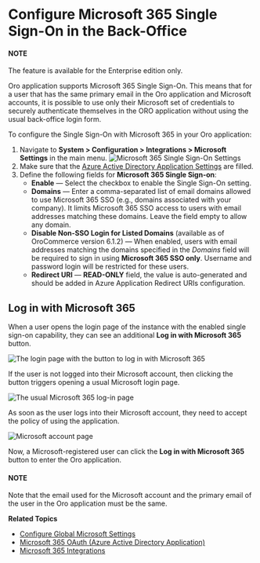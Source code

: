 <a id="user-guide-integrations-microsoft-single-sign-on"></a>

# Configure Microsoft 365 Single Sign-On in the Back-Office

#### NOTE
The feature is available for the Enterprise edition only.

Oro application supports Microsoft 365 Single Sign-On. This means that for a user that has the same primary email
in the Oro application and Microsoft accounts, it is possible to use only their Microsoft set of credentials to
securely authenticate themselves in the ORO application without using the usual back-office login form.

To configure the Single Sign-On with Microsoft 365 in your Oro application:

1. Navigate to **System > Configuration > Integrations > Microsoft Settings** in the main menu.
   ![Microsoft 365 Single Sign-On Settings](user/img/system/config_system/microsoft-single-sign-on.png)
2. Make sure that the [Azure Active Directory Application Settings](microsoft-oauth-azure.md#user-guide-integrations-azure-oauth) are filled.
3. Define the following fields for **Microsoft 365 Single Sign-on**:
   * **Enable** — Select the checkbox to enable the Single Sign-On setting.
   * **Domains** — Enter a comma-separated list of email domains allowed to use Microsoft 365 SSO (e.g., domains associated with your company). It limits Microsoft 365 SSO access to users with email addresses matching these domains. Leave the field empty to allow any domain.
   * **Disable Non-SSO Login for Listed Domains** (available as of OroCommerce version 6.1.2) — When enabled, users with email addresses matching the domains specified in the *Domains* field will be required to sign in using **Microsoft 365 SSO only**. Username and password login will be restricted for these users.
   * **Redirect URI** — **READ-ONLY** field, the value is auto-generated and should be added in Azure Application Redirect URIs configuration.

## Log in with Microsoft 365

When a user opens the login page of the instance with the enabled single sign-on capability, they can see an additional **Log in with Microsoft 365** button.

![The login page with the button to log in with Microsoft 365](user/img/microsoft/log_in_with_microsoft_365.jpg)

If the user is not logged into their Microsoft account, then clicking the button triggers opening a usual Microsoft login page.

![The usual Microsoft 365 log-in page](user/img/microsoft/usual_microsoft_365_login_page.jpg)

As soon as the user logs into their Microsoft account, they need to accept the policy of using the application.

![Microsoft account page](user/img/microsoft/microsoft_connection.jpg)

Now, a Microsoft-registered user can click the **Log in with Microsoft 365** button to enter the Oro application.

#### NOTE
Note that the email used for the Microsoft account and the primary email of the user in the Oro application must be the same.

**Related Topics**

* [Configure Global Microsoft Settings](index.md#configuration-integrations-microsoft)
* [Microsoft 365 OAuth (Azure Active Directory Application)](microsoft-oauth-azure.md#user-guide-integrations-azure-oauth)
* [Microsoft 365 Integrations](microsoft-365-integrations.md#user-guide-integrations-microsoft)
